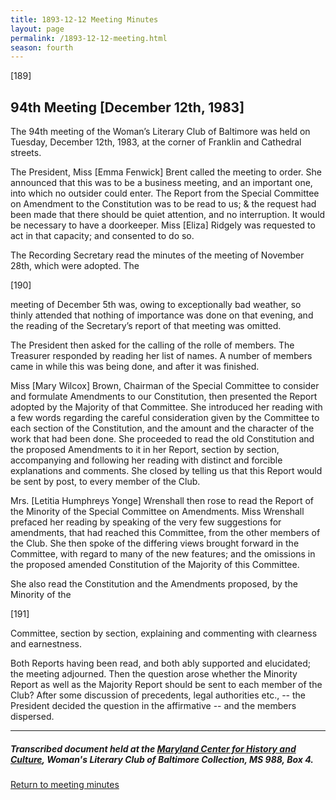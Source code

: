 ```yaml
---
title: 1893-12-12 Meeting Minutes
layout: page
permalink: /1893-12-12-meeting.html
season: fourth
---
```


<style>
    #maincontent{
        font-size:1.4em;
    }
</style>
[189]

## 94th Meeting [December 12th, 1983]

The 94th meeting of the Woman’s Literary Club of Baltimore was held on Tuesday, December 12th, 1983, at the corner of Franklin and Cathedral streets.

The President, Miss [Emma Fenwick] Brent called the meeting to order. She announced that this was to be a business meeting, and an important one, into which no outsider could enter. The Report from the Special Committee on Amendment to the Constitution was to be read to us; & the request had been made that there should be quiet attention, and no interruption. It would be necessary to have a doorkeeper. Miss [Eliza] Ridgely was requested to act in that capacity; and consented to do so.

The Recording Secretary read the minutes of the meeting of November 28th, which were adopted. The

[190]

meeting of December 5th was, owing to exceptionally bad weather, so thinly attended that nothing of importance was done on that evening, and the reading of the Secretary’s report of that meeting was omitted.

The President then asked for the calling of the rolle of members. The Treasurer responded by reading her list of names. A number of members came in while this was being done, and after it was finished.

Miss [Mary Wilcox] Brown, Chairman of the Special Committee to consider and formulate Amendments to our Constitution, then presented the Report adopted by the Majority of that Committee. She introduced her reading with a few words regarding the careful consideration given by the Committee to each section of the Constitution, and the amount and the character of the work that had been done. She proceeded to read the old Constitution and the proposed Amendments to it in her Report, section by section, accompanying and following her reading with distinct and forcible explanations and comments. She closed by telling us that this Report would be sent by post, to every member of the Club.

Mrs. [Letitia Humphreys Yonge] Wrenshall then rose to read the Report of the Minority of the Special Committee on Amendments. Miss Wrenshall prefaced her reading by speaking of the very few suggestions for amendments, that had reached this Committee, from the other members of the Club. She then spoke of the differing views brought forward in the Committee, with regard to many of the new features; and the omissions in the proposed amended Constitution of the Majority of this Committee.

She also read the Constitution and the Amendments proposed, by the Minority of the 

[191]

Committee, section by section, explaining and commenting with clearness and earnestness.

Both Reports having been read, and both ably supported and elucidated; the meeting adjourned. Then the question arose whether the Minority Report as well as the Majority Report should be sent to each member of the Club? After some discussion of precedents, legal authorities etc., -- the President decided the question in the affirmative -- and the members dispersed.
<hr>

##### Transcribed document held at the [Maryland Center for History and Culture](http://mdhs.org/), Woman's Literary Club of Baltimore Collection, MS 988, Box 4. 

[Return to meeting minutes](https://wlcb.github.io/archive/search/index.html?q=%2Bseason%3Afourth)
